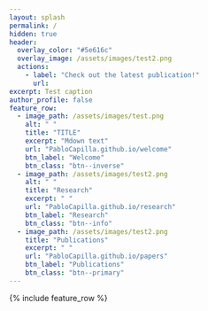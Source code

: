 ```yaml
---
layout: splash
permalink: /
hidden: true
header:
  overlay_color: "#5e616c"
  overlay_image: /assets/images/test2.png
  actions:
    - label: "Check out the latest publication!"
      url:
excerpt: Test caption
author_profile: false
feature_row:
  - image_path: /assets/images/test.png
    alt: " "
    title: "TITLE"
    excerpt: "Mdown text"
    url: "PabloCapilla.github.io/welcome"
    btn_label: "Welcome"
    btn_class: "btn--inverse"
  - image_path: /assets/images/test2.png
    alt: " "
    title: "Research"
    excerpt: " "
    url: "PabloCapilla.github.io/research"
    btn_label: "Research"
    btn_class: "btn--info"
  - image_path: /assets/images/test2.png
    title: "Publications"
    excerpt: " "
    url: "PabloCapilla.github.io/papers"
    btn_label: "Publications"
    btn_class: "btn--primary"
---
```


{% include feature_row %}
